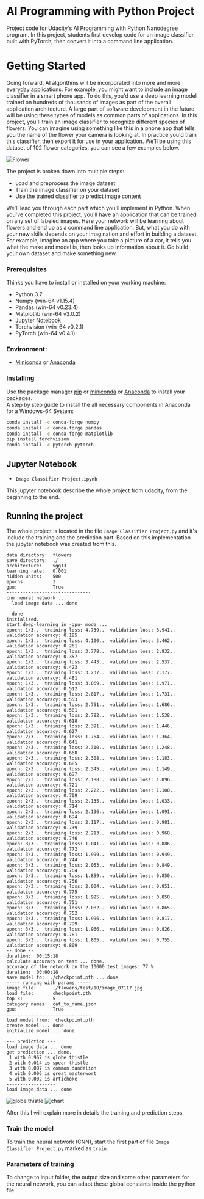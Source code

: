 # AI Programming with Python Project

Project code for Udacity's AI Programming with Python Nanodegree program. In this project, students first develop code for an image classifier built with PyTorch, then convert it into a command line application.

# Getting Started

Going forward, AI algorithms will be incorporated into more and more everyday applications. For example, you might want to include an image classifier in a smart phone app. To do this, you'd use a deep learning model trained on hundreds of thousands of images as part of the overall application architecture. A large part of software development in the future will be using these types of models as common parts of applications. In this project, you'll train an image classifier to recognize different species of flowers. You can imagine using something like this in a phone app that tells you the name of the flower your camera is looking at. In practice you'd train this classifier, then export it for use in your application. We'll be using this dataset of 102 flower categories, you can see a few examples below.

![Flower](./assets/Flowers.png)

The project is broken down into multiple steps:

* Load and preprocess the image dataset
* Train the image classifier on your dataset
* Use the trained classifier to predict image content

We'll lead you through each part which you'll implement in Python.
When you've completed this project, you'll have an application that can be trained on any set of labeled images. Here your network will be learning about flowers and end up as a command line application. But, what you do with your new skills depends on your imagination and effort in building a dataset. For example, imagine an app where you take a picture of a car, it tells you what the make and model is, then looks up information about it. Go build your own dataset and make something new.

### Prerequisites

Thinks you have to install or installed on your working machine:

* Python 3.7
* Numpy (win-64 v1.15.4)
* Pandas (win-64 v0.23.4)
* Matplotlib (win-64 v3.0.2)
* Jupyter Notebook
* Torchvision (win-64 v0.2.1)
* PyTorch (win-64 v0.4.1)

### Environment:
* [Miniconda](https://conda.io/miniconda.html) or [Anaconda](https://www.anaconda.com/download/)


### Installing

Use the package manager [pip](https://pip.pypa.io/en/stable/) or
[miniconda](https://conda.io/miniconda.html) or [Anaconda](https://www.anaconda.com/download/) to install your packages.  
A step by step guide to install the all necessary components in Anaconda for a Windows-64 System:
```bash
conda install -c conda-forge numpy
conda install -c conda-forge pandas
conda install -c conda-forge matplotlib
pip install torchvision
conda install -c pytorch pytorch
```

## Jupyter Notebook
* `Image Classifier Project.ipynb`

This jupyter notebook describe the whole project from udacity, from the beginning to the end.

## Running the project

The whole project is located in the file `Image Classifier Project.py` and it's include the training and the prediction part.
Based on this implementation the jupyter notebook was created from this.

```----- running with params -----
data directory:  flowers
save directory:  ./
architecture:    vgg13
learning rate:   0.001
hidden units:    500
epochs:          3
gpu:             True
-------------------------------
cnn neural network ...
  load image data ... done
  
  done
initialized.
start deep-learning in -gpu- mode ... 
epoch: 1/3..  training loss: 4.739..  validation loss: 3.941..  validation accuracy: 0.185
epoch: 1/3..  training loss: 4.100..  validation loss: 3.462..  validation accuracy: 0.261
epoch: 1/3..  training loss: 3.778..  validation loss: 2.932..  validation accuracy: 0.357
epoch: 1/3..  training loss: 3.443..  validation loss: 2.537..  validation accuracy: 0.423
epoch: 1/3..  training loss: 3.237..  validation loss: 2.177..  validation accuracy: 0.481
epoch: 1/3..  training loss: 3.069..  validation loss: 1.971..  validation accuracy: 0.512
epoch: 1/3..  training loss: 2.817..  validation loss: 1.731..  validation accuracy: 0.553
epoch: 1/3..  training loss: 2.751..  validation loss: 1.686..  validation accuracy: 0.581
epoch: 1/3..  training loss: 2.782..  validation loss: 1.538..  validation accuracy: 0.618
epoch: 1/3..  training loss: 2.391..  validation loss: 1.446..  validation accuracy: 0.627
epoch: 2/3..  training loss: 1.764..  validation loss: 1.364..  validation accuracy: 0.641
epoch: 2/3..  training loss: 2.310..  validation loss: 1.248..  validation accuracy: 0.668
epoch: 2/3..  training loss: 2.308..  validation loss: 1.183..  validation accuracy: 0.685
epoch: 2/3..  training loss: 2.345..  validation loss: 1.149..  validation accuracy: 0.697
epoch: 2/3..  training loss: 2.188..  validation loss: 1.096..  validation accuracy: 0.721
epoch: 2/3..  training loss: 2.222..  validation loss: 1.100..  validation accuracy: 0.709
epoch: 2/3..  training loss: 2.135..  validation loss: 1.033..  validation accuracy: 0.714
epoch: 2/3..  training loss: 2.136..  validation loss: 1.091..  validation accuracy: 0.694
epoch: 2/3..  training loss: 2.117..  validation loss: 0.981..  validation accuracy: 0.739
epoch: 2/3..  training loss: 2.213..  validation loss: 0.968..  validation accuracy: 0.746
epoch: 3/3..  training loss: 1.041..  validation loss: 0.886..  validation accuracy: 0.772
epoch: 3/3..  training loss: 1.999..  validation loss: 0.949..  validation accuracy: 0.744
epoch: 3/3..  training loss: 2.053..  validation loss: 0.849..  validation accuracy: 0.764
epoch: 3/3..  training loss: 1.859..  validation loss: 0.850..  validation accuracy: 0.756
epoch: 3/3..  training loss: 2.004..  validation loss: 0.851..  validation accuracy: 0.775
epoch: 3/3..  training loss: 1.925..  validation loss: 0.850..  validation accuracy: 0.751
epoch: 3/3..  training loss: 2.082..  validation loss: 0.865..  validation accuracy: 0.752
epoch: 3/3..  training loss: 1.996..  validation loss: 0.817..  validation accuracy: 0.799
epoch: 3/3..  training loss: 1.966..  validation loss: 0.826..  validation accuracy: 0.781
epoch: 3/3..  training loss: 1.805..  validation loss: 0.755..  validation accuracy: 0.809
-- done --
duration:  00:15:18
calculate accuracy on test ... done.
accuracy of the network on the 10000 test images: 77 %
duration:  00:00:18
save model to:  ./checkpoint.pth ... done
----- running with params -----
image file:      ./flowers/test/10/image_07117.jpg
load file:       checkpoint.pth
top k:           5
category names:  cat_to_name.json
gpu:             True
-------------------------------
load model from:  checkpoint.pth
create model ... done
initialize model ... done

--- prediction ---
load image data ... done
get prediction ... done.
 1 with 0.967 is globe thistle
 2 with 0.014 is spear thistle
 3 with 0.007 is common dandelion
 4 with 0.006 is great masterwort
 5 with 0.002 is artichoke
------------------
load image data ... done

```
![globe thistle](./assets/download.png)
![chart](./assets/download-1.png)  

After this I will explain more in details the training and prediction steps.

### Train the model

To train the neural network (CNN), start the first part of file `Image Classifier Project.py` marked as `train`.

### Parameters of training

To change to input folder, the output size and some other parameters for the neural network, you can adapt these global constants inside the python file.
  
  
